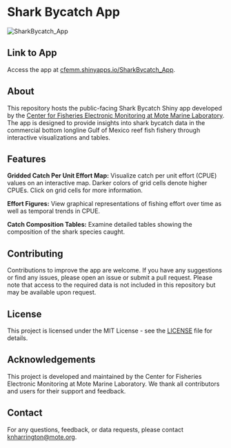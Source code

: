 # Shark Bycatch App

![SharkBycatch_App](https://github.com/knharrington/shark-bycatch/assets/119336649/27b89883-cbba-4c7f-a635-876d111230ec)


## Link to App
Access the app at [cfemm.shinyapps.io/SharkBycatch_App](cfemm.shinyapps.io/SharkBycatch_App).

## About
This repository hosts the public-facing Shark Bycatch Shiny app developed by the [Center for Fisheries Electronic Monitoring at Mote Marine Laboratory](https://mote.org/cfemm). The app is designed to provide insights into shark bycatch data in the commercial bottom longline Gulf of Mexico reef fish fishery through interactive visualizations and tables.

## Features
**Gridded Catch Per Unit Effort Map:** Visualize catch per unit effort (CPUE) values on an interactive map. Darker colors of grid cells denote higher CPUEs. Click on grid cells for more information.

**Effort Figures:** View graphical representations of fishing effort over time as well as temporal trends in CPUE.

**Catch Composition Tables:** Examine detailed tables showing the composition of the shark species caught.

## Contributing
Contributions to improve the app are welcome. If you have any suggestions or find any issues, please open an issue or submit a pull request. Please note that access to the required data is not included in this repository but may be available upon request. 

## License
This project is licensed under the MIT License - see the [LICENSE](LICENSE) file for details.

## Acknowledgements
This project is developed and maintained by the Center for Fisheries Electronic Monitoring at Mote Marine Laboratory. We thank all contributors and users for their support and feedback.

## Contact
For any questions, feedback, or data requests, please contact knharrington@mote.org.
